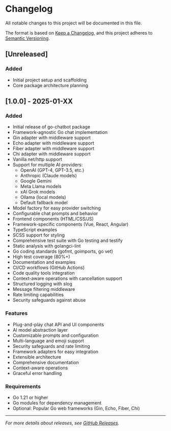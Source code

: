 # Changelog

All notable changes to this project will be documented in this file.

The format is based on [Keep a Changelog](https://keepachangelog.com/en/1.0.0/),
and this project adheres to [Semantic Versioning](https://semver.org/spec/v2.0.0.html).

## [Unreleased]

### Added

- Initial project setup and scaffolding
- Core package architecture planning

## [1.0.0] - 2025-01-XX

### Added

- Initial release of go-chatbot package
- Framework-agnostic Go chat implementation
- Gin adapter with middleware support
- Echo adapter with middleware support
- Fiber adapter with middleware support
- Chi adapter with middleware support
- Vanilla net/http support
- Support for multiple AI providers:
  - OpenAI (GPT-4, GPT-3.5, etc.)
  - Anthropic (Claude models)
  - Google Gemini
  - Meta Llama models
  - xAI Grok models
  - Ollama (local models)
  - Default fallback model
- Model factory for easy provider switching
- Configurable chat prompts and behavior
- Frontend components (HTML/CSS/JS)
- Framework-specific components (Vue, React, Angular)
- TypeScript examples
- SCSS support for styling
- Comprehensive test suite with Go testing and testify
- Static analysis with golangci-lint
- Go coding standards (gofmt, goimports, go vet)
- High test coverage (80%+)
- Documentation and examples
- CI/CD workflows (GitHub Actions)
- Code quality tools integration
- Context-aware operations with cancellation support
- Structured logging with slog
- Message filtering middleware
- Rate limiting capabilities
- Security safeguards against abuse

### Features

- Plug-and-play chat API and UI components
- AI model abstraction layer
- Customizable prompts and configuration
- Multi-language and emoji support
- Security safeguards and rate limiting
- Framework adapters for easy integration
- Extensible architecture
- Comprehensive documentation
- Context-aware operations
- Graceful error handling

### Requirements

- Go 1.21 or higher
- Go modules for dependency management
- Optional: Popular Go web frameworks (Gin, Echo, Fiber, Chi)

---

*For more details about releases, see [GitHub Releases](https://github.com/RumenDamyanov/go-chatbot/releases).*
